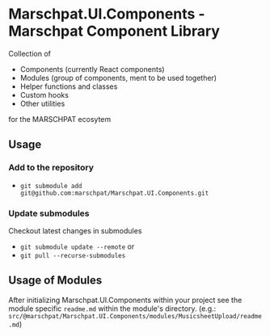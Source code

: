 # Marschpat.UI.Components - Marschpat Component Library

Collection of
 - Components (currently React components)
 - Modules (group of components, ment to be used together)
 - Helper functions and classes
 - Custom hooks
 - Other utilities

for the MARSCHPAT ecosytem

## Usage

### Add to the repository
 - `git submodule add git@github.com:marschpat/Marschpat.UI.Components.git`

### Update submodules
Checkout latest changes in submodules
  - `git submodule update --remote` or
  - `git pull --recurse-submodules`

## Usage of Modules

After initializing Marschpat.UI.Components within your project see the module specific `readme.md` within the module's directory. (e.g.: `src/@marschpat/Marschpat.UI.Components/modules/MusicsheetUpload/readme.md`)
